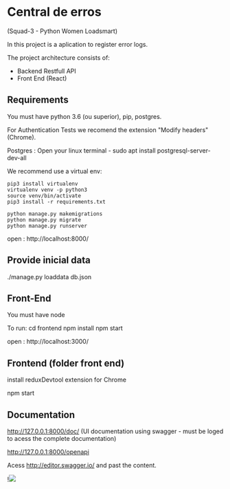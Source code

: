 # Central de erros 
(Squad-3 - Python Women Loadsmart)

In this project is a aplication to register error logs.

The project architecture consists of:
- Backend Restfull API
- Front End (React)


## Requirements

You must have python 3.6 (ou superior), pip, postgres.

For Authentication Tests we recomend the extension "Modify headers" (Chrome).
 
Postgres : Open your linux terminal - sudo apt install postgresql-server-dev-all

We recommend use a virtual env:

    pip3 install virtualenv
    virtualenv venv -p python3
    source venv/bin/activate 
    pip3 install -r requirements.txt

    python manage.py makemigrations
    python manage.py migrate
    python manage.py runserver


open : http://localhost:8000/


    

## Provide inicial data

./manage.py loaddata db.json

## Front-End 
You must have node

To run:
    cd frontend
    npm install
    npm start

open : http://localhost:3000/

    
## Frontend (folder front end)
 install reduxDevtool extension for Chrome
 
 npm start


## Documentation 

http://127.0.0.1:8000/doc/ 
(UI documentation using swagger - must be loged to acess the complete documentation)

http://127.0.0.1:8000/openapi

Acess http://editor.swagger.io/ and past the content.

!![](https://github.com/codenation-dev/squad-3-ad-python-women-loadsmart-1/blob/master/documentation.png)
